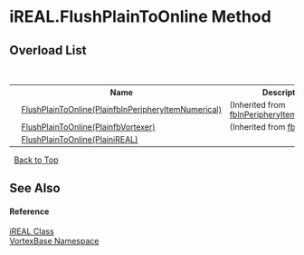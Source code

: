 # iREAL.FlushPlainToOnline Method 
 


## Overload List
&nbsp;<table><tr><th></th><th>Name</th><th>Description</th></tr><tr><td>![Public method](media/pubmethod.gif "Public method")</td><td><a href="M_VortexBase_fbInPeripheryItemNumerical_FlushPlainToOnline.md">FlushPlainToOnline(PlainfbInPeripheryItemNumerical)</a></td><td> (Inherited from <a href="T_VortexBase_fbInPeripheryItemNumerical.md">fbInPeripheryItemNumerical</a>.)</td></tr><tr><td>![Public method](media/pubmethod.gif "Public method")</td><td><a href="M_VortexBase_fbVortexer_FlushPlainToOnline.md">FlushPlainToOnline(PlainfbVortexer)</a></td><td> (Inherited from <a href="T_VortexBase_fbVortexer.md">fbVortexer</a>.)</td></tr><tr><td>![Public method](media/pubmethod.gif "Public method")</td><td><a href="M_VortexBase_iREAL_FlushPlainToOnline.md">FlushPlainToOnline(PlainiREAL)</a></td><td /></tr></table>&nbsp;
<a href="#ireal.flushplaintoonline-method">Back to Top</a>

## See Also


#### Reference
<a href="T_VortexBase_iREAL.md">iREAL Class</a><br /><a href="N_VortexBase.md">VortexBase Namespace</a><br />
